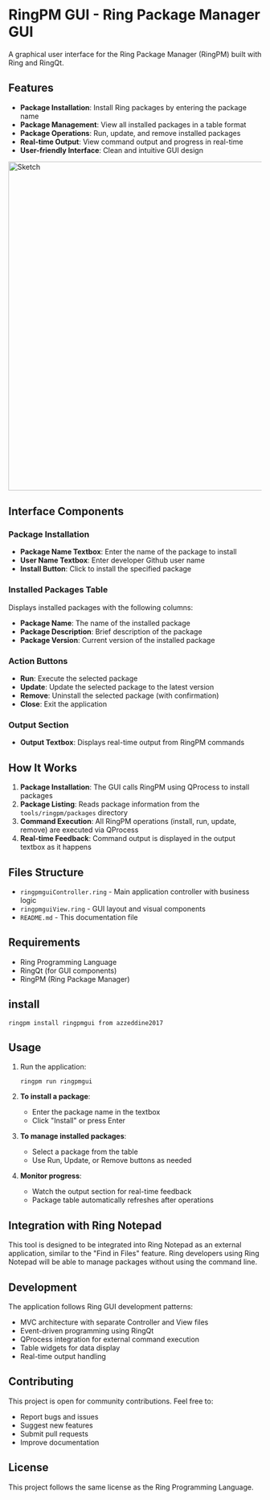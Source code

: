 # RingPM GUI - Ring Package Manager GUI

A graphical user interface for the Ring Package Manager (RingPM) built with Ring and RingQt.

## Features

- **Package Installation**: Install Ring packages by entering the package name
- **Package Management**: View all installed packages in a table format
- **Package Operations**: Run, update, and remove installed packages
- **Real-time Output**: View command output and progress in real-time
- **User-friendly Interface**: Clean and intuitive GUI design
  
<img width="812" height="654" alt="Sketch" src="https://github.com/user-attachments/assets/00c5f8c3-2e65-46fd-87a1-707b6d842a48" />

## Interface Components

### Package Installation
- **Package Name Textbox**: Enter the name of the package to install
- **User Name Textbox**: Enter developer Github user name 
- **Install Button**: Click to install the specified package

### Installed Packages Table
Displays installed packages with the following columns:
- **Package Name**: The name of the installed package
- **Package Description**: Brief description of the package
- **Package Version**: Current version of the installed package

### Action Buttons
- **Run**: Execute the selected package
- **Update**: Update the selected package to the latest version
- **Remove**: Uninstall the selected package (with confirmation)
- **Close**: Exit the application

### Output Section
- **Output Textbox**: Displays real-time output from RingPM commands

## How It Works

1. **Package Installation**: The GUI calls RingPM using QProcess to install packages
2. **Package Listing**: Reads package information from the `tools/ringpm/packages` directory
3. **Command Execution**: All RingPM operations (install, run, update, remove) are executed via QProcess
4. **Real-time Feedback**: Command output is displayed in the output textbox as it happens

## Files Structure

- `ringpmguiController.ring` - Main application controller with business logic
- `ringpmguiView.ring` - GUI layout and visual components
- `README.md` - This documentation file

## Requirements

- Ring Programming Language
- RingQt (for GUI components)
- RingPM (Ring Package Manager)

## install
   ```
   ringpm install ringpmgui from azzeddine2017
   ```

## Usage

1. Run the application:
   ```
   ringpm run ringpmgui
   ```

2. **To install a package**:
   - Enter the package name in the textbox
   - Click "Install" or press Enter

3. **To manage installed packages**:
   - Select a package from the table
   - Use Run, Update, or Remove buttons as needed

4. **Monitor progress**:
   - Watch the output section for real-time feedback
   - Package table automatically refreshes after operations

## Integration with Ring Notepad

This tool is designed to be integrated into Ring Notepad as an external application, similar to the "Find in Files" feature. Ring developers using Ring Notepad will be able to manage packages without using the command line.

## Development

The application follows Ring GUI development patterns:
- MVC architecture with separate Controller and View files
- Event-driven programming using RingQt
- QProcess integration for external command execution
- Table widgets for data display
- Real-time output handling

## Contributing

This project is open for community contributions. Feel free to:
- Report bugs and issues
- Suggest new features
- Submit pull requests
- Improve documentation

## License

This project follows the same license as the Ring Programming Language.
